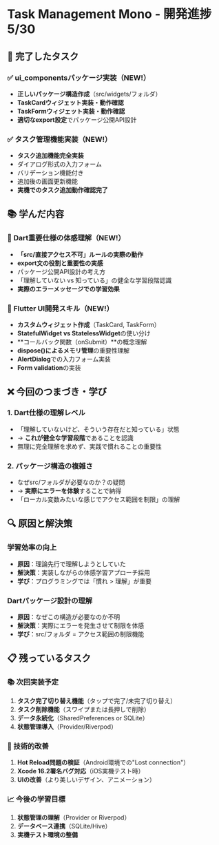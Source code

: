 # Task Management Mono - 開発進捗　5/30

## 🎯 完了したタスク

### ✅ ui_componentsパッケージ実装（NEW!）
- **正しいパッケージ構造作成**（src/widgets/フォルダ）
- **TaskCardウィジェット実装・動作確認**
- **TaskFormウィジェット実装・動作確認**
- **適切なexport設定**でパッケージ公開API設計

### ✅ タスク管理機能実装（NEW!）
- **タスク追加機能完全実装**
- ダイアログ形式の入力フォーム
- バリデーション機能付き
- 追加後の画面更新機能
- **実機でのタスク追加動作確認完了**

## 📚 学んだ内容

### 🎯 **Dart重要仕様の体感理解**（NEW!）
- **「src/直接アクセス不可」ルールの実際の動作**
- **export文の役割と重要性の実感**
- パッケージ公開API設計の考え方
- 「理解していない vs 知っている」の健全な学習段階認識
- **実際のエラーメッセージでの学習効果**

### 🧩 **Flutter UI開発スキル**（NEW!）
- **カスタムウィジェット作成**（TaskCard, TaskForm）
- **StatefulWidget vs StatelessWidget**の使い分け
- **コールバック関数（onSubmit）**の概念理解
- **dispose()によるメモリ管理**の重要性理解
- **AlertDialog**での入力フォーム実装
- **Form validation**の実装

<!--
## 🎊 **本日の特筆すべき成果**（5/30）

### 💡 効果的な学習アプローチの発見
- **「実装しながらの体感学習」**が非常に効果的
- 理論 → 実践 ではなく、**実践 → 理解**のアプローチ
- 実際にエラーを見て学ぶことの価値

### ⏰ 効率的な時間管理
- **11:23-13:01（約1時間40分）**で予定タスク完了
- 体感学習 + ui_components実装 + タスク追加機能
- **14:45の歯医者に余裕で間に合う**時間配分

### 🚀 実装成果
- **完全に動作するタスク管理アプリ**
- 美しいUI設計
- 適切なパッケージ構造
- 拡張可能な設計
-->

## ❌ 今回のつまづき・学び

### 1. Dart仕様の理解レベル
- 「理解していないけど、そういう存在だと知っている」状態
- → **これが健全な学習段階**であることを認識
- 無理に完全理解を求めず、実践で慣れることの重要性

### 2. パッケージ構造の複雑さ
- なぜsrc/フォルダが必要なのか？の疑問
- → **実際にエラーを体験**することで納得
- 「ローカル変数みたいな感じでアクセス範囲を制限」の理解

## 🔍 原因と解決策

### 学習効率の向上
- **原因**：理論先行で理解しようとしていた
- **解決策**：実装しながらの体感学習アプローチ採用
- **学び**：プログラミングでは「慣れ > 理解」が重要

### Dartパッケージ設計の理解
- **原因**：なぜこの構造が必要なのか不明
- **解決策**：実際にエラーを発生させて制限を体感
- **学び**：src/フォルダ = アクセス範囲の制限機能

## 📋 残っているタスク

### 📚 次回実装予定
1. **タスク完了切り替え機能**（タップで完了/未完了切り替え）
2. **タスク削除機能**（スワイプまたは長押しで削除）
3. **データ永続化**（SharedPreferences or SQLite）
4. **状態管理導入**（Provider/Riverpod）

### 🔧 技術的改善
1. **Hot Reload問題の検証**（Android環境での"Lost connection"）
2. **Xcode 16.2署名バグ対応**（iOS実機テスト時）
3. **UIの改善**（より美しいデザイン、アニメーション）

### 📈 今後の学習目標
1. **状態管理の理解**（Provider or Riverpod）
2. **データベース連携**（SQLite/Hive）
3. **実機テスト環境の整備**

<!--
## 🏆 総合評価

### 技術習得度
- **Melos**: ⭐⭐⭐⭐⭐（完全理解・実用レベル）
- **Dartパッケージ構造**: ⭐⭐⭐⭐（実践で使えるレベル）
- **Flutter UI**: ⭐⭐⭐⭐（カスタムウィジェット作成可能）
- **パッケージ間連携**: ⭐⭐⭐⭐⭐（完全実装済み）

### 開発効率
- **計画性**: 優秀（時間内完了）
- **問題解決能力**: 向上中（体感学習で効率化）
- **コード品質**: 良好（適切な設計パターン）

**次回は状態管理とデータ永続化に挑戦！** 🚀
-->
